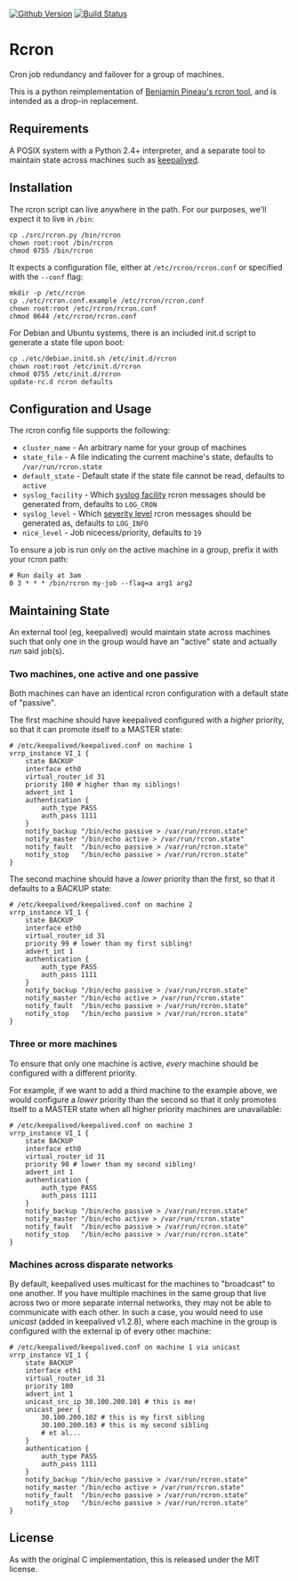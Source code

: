 [![Github Version](https://badge.fury.io/gh/EvanK%2Frcron.svg)](http://badge.fury.io/gh/EvanK%2Frcron)
[![Build Status](https://travis-ci.org/EvanK/rcron.svg?branch=master)](https://travis-ci.org/EvanK/rcron)

# Rcron

Cron job redundancy and failover for a group of machines.

This is a python reimplementation of [Benjamin Pineau's rcron tool](https://code.google.com/p/rcron/), and is intended as a drop-in replacement.

## Requirements

A POSIX system with a Python 2.4+ interpreter, and a separate tool to maintain state across machines such as [keepalived](http://www.keepalived.org/).

## Installation

The rcron script can live anywhere in the path. For our purposes, we'll expect it to live in `/bin`:

	cp ./src/rcron.py /bin/rcron
	chown root:root /bin/rcron
	chmod 0755 /bin/rcron

It expects a configuration file, either at `/etc/rcron/rcron.conf` or specified with the `--conf` flag:

	mkdir -p /etc/rcron
	cp ./etc/rcron.conf.example /etc/rcron/rcron.conf
	chown root:root /etc/rcron/rcron.conf
	chmod 0644 /etc/rcron/rcron.conf

For Debian and Ubuntu systems, there is an included init.d script to generate a state file upon boot:

	cp ./etc/debian.initd.sh /etc/init.d/rcron
	chown root:root /etc/init.d/rcron
	chmod 0755 /etc/init.d/rcron
	update-rc.d rcron defaults

## Configuration and Usage

The rcron config file supports the following:

* `cluster_name` - An arbitrary name for your group of machines
* `state_file` - A file indicating the current machine's state, defaults to `/var/run/rcron.state`
* `default_state` - Default state if the state file cannot be read, defaults to `active`
* `syslog_facility` - Which [syslog facility](http://en.wikipedia.org/wiki/Syslog#Facility_levels) rcron messages should be generated from, defaults to `LOG_CRON`
* `syslog_level` - Which [severity level](http://en.wikipedia.org/wiki/Syslog#Severity_levels) rcron messages should be generated as, defaults to `LOG_INFO`
* `nice_level` - Job nicecess/priority, defaults to `19`

To ensure a job is run only on the active machine in a group, prefix it with your rcron path:

	# Run daily at 3am
	0 3 * * * /bin/rcron my-job --flag=a arg1 arg2

## Maintaining State

An external tool (eg, keepalived) would maintain state across machines such that only one in the group would have an "active" state and actually _run_ said job(s).

### Two machines, one active and one passive

Both machines can have an identical rcron configuration with a default state of "passive".

The first machine should have keepalived configured with a _higher_ priority, so that it can promote itself to a MASTER state:

	# /etc/keepalived/keepalived.conf on machine 1
	vrrp_instance VI_1 {
	    state BACKUP
	    interface eth0
	    virtual_router_id 31
	    priority 100 # higher than my siblings!
	    advert_int 1
	    authentication {
	        auth_type PASS
	        auth_pass 1111
	    }
	    notify_backup "/bin/echo passive > /var/run/rcron.state"
	    notify_master "/bin/echo active > /var/run/rcron.state"
	    notify_fault  "/bin/echo passive > /var/run/rcron.state"
	    notify_stop   "/bin/echo passive > /var/run/rcron.state"
	}

The second machine should have a _lower_ priority than the first, so that it defaults to a BACKUP state:

	# /etc/keepalived/keepalived.conf on machine 2
	vrrp_instance VI_1 {
	    state BACKUP
	    interface eth0
	    virtual_router_id 31
	    priority 99 # lower than my first sibling!
	    advert_int 1
	    authentication {
	        auth_type PASS
	        auth_pass 1111
	    }
	    notify_backup "/bin/echo passive > /var/run/rcron.state"
	    notify_master "/bin/echo active > /var/run/rcron.state"
	    notify_fault  "/bin/echo passive > /var/run/rcron.state"
	    notify_stop   "/bin/echo passive > /var/run/rcron.state"
	}

### Three or more machines

To ensure that only one machine is active, _every_ machine should be configured with a different priority.

For example, if we want to add a third machine to the example above, we would configure a _lower_ priority than the second so that it only promotes itself to a MASTER state when all higher priority machines are unavailable:

	# /etc/keepalived/keepalived.conf on machine 3
	vrrp_instance VI_1 {
	    state BACKUP
	    interface eth0
	    virtual_router_id 31
	    priority 98 # lower than my second sibling!
	    advert_int 1
	    authentication {
	        auth_type PASS
	        auth_pass 1111
	    }
	    notify_backup "/bin/echo passive > /var/run/rcron.state"
	    notify_master "/bin/echo active > /var/run/rcron.state"
	    notify_fault  "/bin/echo passive > /var/run/rcron.state"
	    notify_stop   "/bin/echo passive > /var/run/rcron.state"
	}

### Machines across disparate networks

By default, keepalived uses multicast for the machines to "broadcast" to one another. If you have multiple machines in the same group that live across two or more separate internal networks, they may not be able to communicate with each other. In such a case, you would need to use _unicast_ (added in keepalived v1.2.8), where each machine in the group is configured with the external ip of every other machine:

	# /etc/keepalived/keepalived.conf on machine 1 via unicast
	vrrp_instance VI_1 {
	    state BACKUP
	    interface eth1
	    virtual_router_id 31
	    priority 100
	    advert_int 1
	    unicast_src_ip 30.100.200.101 # this is me!
	    unicast_peer {
	        30.100.200.102 # this is my first sibling
	        30.100.200.103 # this is my second sibling
	        # et al...
	    }
	    authentication {
	        auth_type PASS
	        auth_pass 1111
	    }
	    notify_backup "/bin/echo passive > /var/run/rcron.state"
	    notify_master "/bin/echo active > /var/run/rcron.state"
	    notify_fault  "/bin/echo passive > /var/run/rcron.state"
	    notify_stop   "/bin/echo passive > /var/run/rcron.state"
	}

## License

As with the original C implementation, this is released under the MIT license.

